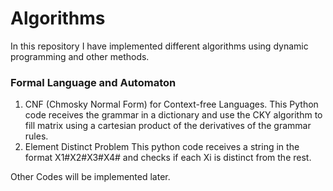 # Algorithms

In this repository I have implemented different algorithms using dynamic programming and other methods.

### Formal Language and Automaton

1. CNF (Chmosky Normal Form) for Context-free Languages.
  This Python code receives the grammar in a dictionary and use the CKY algorithm to fill matrix using a 
  cartesian product of the derivatives of the grammar rules.
2. Element Distinct Problem
  This python code receives a string in the format X1#X2#X3#X4# and checks if each Xi is distinct from the rest.
  
 Other Codes will be implemented later.
